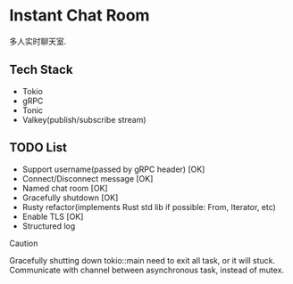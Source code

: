 # Instant Chat Room

多人实时聊天室.

## Tech Stack

- Tokio
- gRPC
- Tonic
- Valkey(publish/subscribe stream)

## TODO List

- Support username(passed by gRPC header) [OK]
- Connect/Disconnect message [OK]
- Named chat room [OK]
- Gracefully shutdown [OK]
- Rusty refactor(implements Rust std lib if possible: From, Iterator, etc)
- Enable TLS [OK]
- Structured log

> [!CAUTION]
> Gracefully shutting down tokio::main need to exit all task, or it will stuck.
> Communicate with channel between asynchronous task, instead of mutex.
